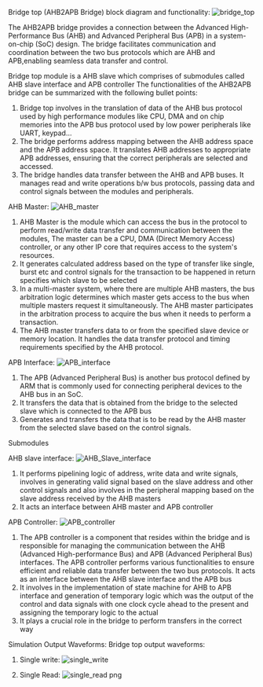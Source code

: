 Bridge top (AHB2APB Bridge) block diagram and functionality:
![bridge_top](https://github.com/Rakeshgupta2020/AHB2APB-Brdige-Implementation-uisng-verilog-HDL/assets/126176140/f769b8a0-9081-4387-b1a5-f5330bd7382d)

The AHB2APB bridge provides a connection between the Advanced High-Performance Bus (AHB) and Advanced Peripheral Bus (APB) in a system-on-chip (SoC) design. The bridge facilitates communication and coordination between the two bus protocols which are AHB and APB,enabling seamless data transfer and control. 

Bridge top module is a AHB slave which comprises of submodules called AHB slave interface and APB controller 
The functionalities of the AHB2APB bridge can be summarized with the following bullet points:
1. Bridge top involves in the translation of data of the AHB bus protocol used by high performance modules like CPU, DMA and on chip memories into the APB bus protocol used by low power peripherals like UART, keypad…
2. The bridge performs address mapping between the AHB address space and the APB address space. It translates AHB addresses to appropriate APB addresses, ensuring that the correct peripherals are selected and accessed.
3. The bridge handles data transfer between the AHB and APB buses. It manages read and write operations b/w bus protocols, passing data and control signals between the modules and peripherals.

AHB Master:
![AHB_master](https://github.com/Rakeshgupta2020/AHB2APB-Brdige-Implementation-uisng-verilog-HDL/assets/126176140/d767a4d3-7c04-4599-9ee6-287dbdc2f4d6)

1. AHB Master is the module which can access the bus in the protocol to perform read/write data transfer and communication between the modules, The master can be a CPU, DMA (Direct Memory Access) controller, or any other IP core that requires access to the system's resources.
2. It generates calculated address based on the type of transfer like single, burst etc and control signals for the transaction to be happened in return specifies which slave to be selected
3. In a multi-master system, where there are multiple AHB masters, the bus arbitration logic determines which master gets access to the bus when multiple masters request it simultaneously. The AHB master participates in the arbitration process to acquire the bus when it needs to perform a transaction.
4. The AHB master transfers data to or from the specified slave device or memory location. It handles the data transfer protocol and timing requirements specified by the AHB protocol.

APB Interface:
![APB_interface](https://github.com/Rakeshgupta2020/AHB2APB-Brdige-Implementation-uisng-verilog-HDL/assets/126176140/9bf9b04d-6c23-482f-a2c8-4f0b94a7f94a)

1. The APB (Advanced Peripheral Bus) is another bus protocol defined by ARM that is commonly used for connecting peripheral devices to the AHB bus in an SoC.
2. It transfers the data that is obtained from the bridge to the selected slave which is connected to the APB bus
3. Generates and transfers the data that is to be read by the AHB master from the selected slave based on the control signals.


Submodules

AHB slave interface:
![AHB_Slave_interface](https://github.com/Rakeshgupta2020/AHB2APB-Brdige-Implementation-uisng-verilog-HDL/assets/126176140/fe590e67-b6d2-40c7-bcb7-ac331be06956)

1. It performs pipelining logic of address, write data and write signals, involves in generating valid signal based on the slave address and other control signals and also involves in the peripheral mapping based on the slave address received by the AHB masters
2. It acts an interface between AHB master and APB controller

APB Controller:
![APB_controller](https://github.com/Rakeshgupta2020/AHB2APB-Brdige-Implementation-uisng-verilog-HDL/assets/126176140/2e296cd7-1710-42b7-9bfa-bf1cd4ec87eb)

1. The APB controller is a component that resides within the bridge and is responsible for managing the communication between the AHB (Advanced High-performance Bus) and APB (Advanced Peripheral Bus) interfaces. The APB controller performs various functionalities to ensure efficient and reliable data transfer between the two bus protocols. It acts as an interface between the AHB slave interface and the APB bus
2. It involves in the implementation of state machine for AHB to APB interface and generation of temporary logic which was the output of the control and data signals with one clock cycle ahead to the present and assigning the temporary logic to the actual
3. It plays a crucial role in the bridge to perform transfers in the correct way

Simulation Output Waveforms:
Bridge top output waveforms:
1. Single write:
![single_write](https://github.com/Rakeshgupta2020/AHB2APB-Brdige-Implementation-uisng-verilog-HDL/assets/126176140/5cc33cda-0388-4e73-ad68-a8c73deae089)

2. Single Read:
![single_read png ](https://github.com/Rakeshgupta2020/AHB2APB-Brdige-Implementation-uisng-verilog-HDL/assets/126176140/e5f67e6a-9973-4d3e-aa60-a92148f69bb0)






